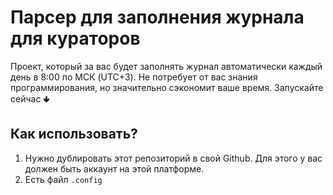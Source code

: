 # Парсер для заполнения журнала для кураторов
Проект, который за вас будет заполнять журнал автоматически каждый день в 8:00 по МСК (UTC+3). Не потребует от вас знания программирования, но значительно сэкономит ваше время. Запускайте сейчас 🢃
## Как использовать?
1. Нужно дублировать этот репозиторий в свой Github. Для этого у вас должен быть аккаунт на этой платформе.  
2. Есть файл <code>.config</code>